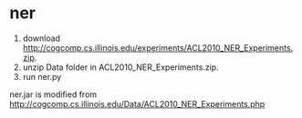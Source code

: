 # ner
1. download http://cogcomp.cs.illinois.edu/experiments/ACL2010_NER_Experiments.zip.
2. unzip Data folder in ACL2010_NER_Experiments.zip.
3. run ner.py

ner.jar is modified from http://cogcomp.cs.illinois.edu/Data/ACL2010_NER_Experiments.php